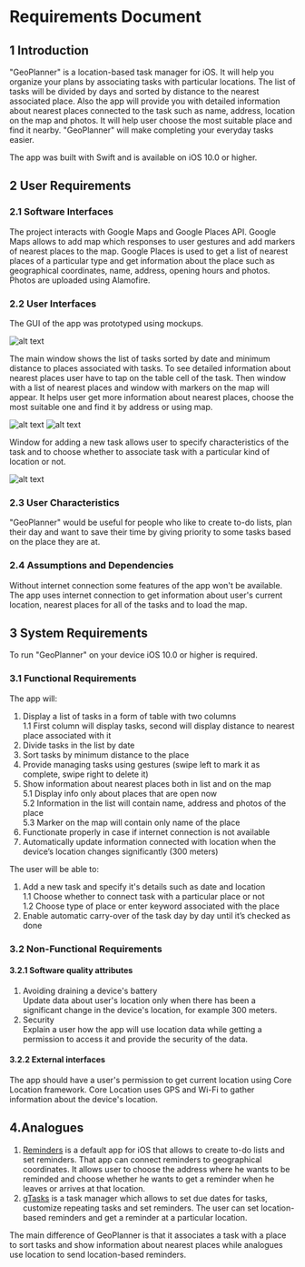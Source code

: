 # Requirements Document
## 1 Introduction  
"GeoPlanner" is a location-based task manager for iOS. It will help you organize your plans by associating tasks with particular locations. The list of tasks will be divided by days and sorted by distance to the nearest associated place. Also the app will provide you with detailed information about nearest places connected to the task such as name, address, location on the map and photos. It will help user choose the most suitable place and find it nearby. "GeoPlanner" will make completing your everyday tasks easier.

The app was built with Swift and is available on iOS 10.0 or higher.

## 2 User Requirements
### 2.1 Software Interfaces
The project interacts with Google Maps and Google Places API. Google Maps allows to add map which responses to user gestures and add markers of nearest places to the map. Google Places is used to get a list of nearest places of a particular type and get information about the place such as geographical coordinates, name, address, opening hours and photos. Photos are uploaded using Alamofire.

### 2.2 User Interfaces
The GUI of the app was prototyped using mockups. 

![alt text](https://github.com/polinadulko/GeoPlanner/blob/master/Mockups/TasksList.png)

The main window shows the list of tasks sorted by date and minimum distance to places associated with tasks. To see detailed information about nearest places user have to tap on the table cell of the task. Then window with a list of nearest places and window with markers on the map will appear. It helps user get more information about nearest places, choose the most suitable one and find it by address or using map. 

![alt text](https://github.com/polinadulko/GeoPlanner/blob/master/Mockups/PlacesList.png)
![alt text](https://github.com/polinadulko/GeoPlanner/blob/master/Mockups/PlacesOnTheMap.png)

Window for adding a new task allows user to specify characteristics of the task and to choose whether to associate task with a particular kind of location or not.

![alt text](https://github.com/polinadulko/GeoPlanner/blob/master/Mockups/AddingNewTask.png)

### 2.3 User Characteristics
"GeoPlanner" would be useful for people who like to create to-do lists, plan their day and want to save their time by giving priority to some tasks based on the place they are at.
### 2.4 Assumptions and Dependencies
Without internet connection some features of the app won't be available. The app uses internet connection to get information about user's current location, nearest places for all of the tasks and to load the map. 
## 3 System Requirements
To run "GeoPlanner" on your device iOS 10.0 or higher is required.
### 3.1 Functional Requirements
The app will:
1. Display a list of tasks in a form of table with two columns  
1.1 First column will display tasks, second will display distance to nearest place associated with it
2. Divide tasks in the list by date
3. Sort tasks by minimum distance to the place
4. Provide managing tasks using gestures (swipe left to mark it as complete, swipe right to delete it)
5. Show information about nearest places both in list and on the map  
5.1 Display info only about places that are open now  
5.2 Information in the list will contain name, address and photos of the place  
5.3 Marker on the map will contain only name of the place  
6. Functionate properly in case if internet connection is not available
7. Automatically update information connected with location when the device’s location changes significantly (300 meters)

The user will be able to:
1. Add a new task and specify it's details such as date and location  
1.1 Choose whether to connect task with a particular place or not  
1.2 Choose type of place or enter keyword associated with the place  
2. Enable automatic carry-over of the task day by day until it’s checked as done

### 3.2 Non-Functional Requirements
#### 3.2.1 Software quality attributes
1. Avoiding draining a device's battery  
Update data about user's location only when there has been a significant change in the device's location, for example 300 meters.
2. Security  
Explain a user how the app will use location data while getting a permission to access it and provide the security of the data.
#### 3.2.2 External interfaces
The app should have a user's permission to get current location using Core Location framework. Core Location uses GPS and Wi-Fi to gather information about the device's location. 
## 4.Analogues
1. [Reminders](https://itunes.apple.com/by/app/reminders/id1108187841?mt=8) is a default app for iOS that allows to create to-do lists and set reminders. That app can connect reminders to geographical coordinates. It allows user to choose the address where he wants to be reminded and choose whether he wants to get a reminder when he leaves or arrives at that location.
2. [gTasks](https://itunes.apple.com/by/app/gtasks/id428249408?mt=8) is a task manager which allows to set due dates for tasks, customize repeating tasks and set reminders. The user can set location-based reminders and get a reminder at a particular location.   

The main difference of GeoPlanner is that it associates a task with a place to sort tasks and show information about nearest places while analogues use location to send location-based reminders.
